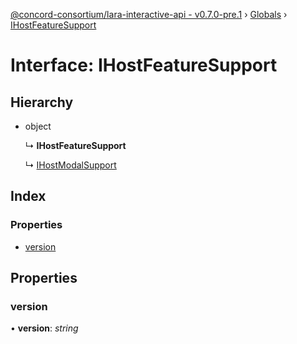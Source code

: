 [@concord-consortium/lara-interactive-api - v0.7.0-pre.1](../README.md) › [Globals](../globals.md) › [IHostFeatureSupport](ihostfeaturesupport.md)

# Interface: IHostFeatureSupport

## Hierarchy

* object

  ↳ **IHostFeatureSupport**

  ↳ [IHostModalSupport](ihostmodalsupport.md)

## Index

### Properties

* [version](ihostfeaturesupport.md#version)

## Properties

###  version

• **version**: *string*
